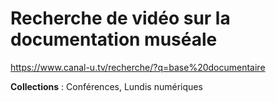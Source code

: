 # Recherche de vidéo sur la documentation muséale

https://www.canal-u.tv/recherche/?q=base%20documentaire

**Collections** : Conférences, Lundis numériques 